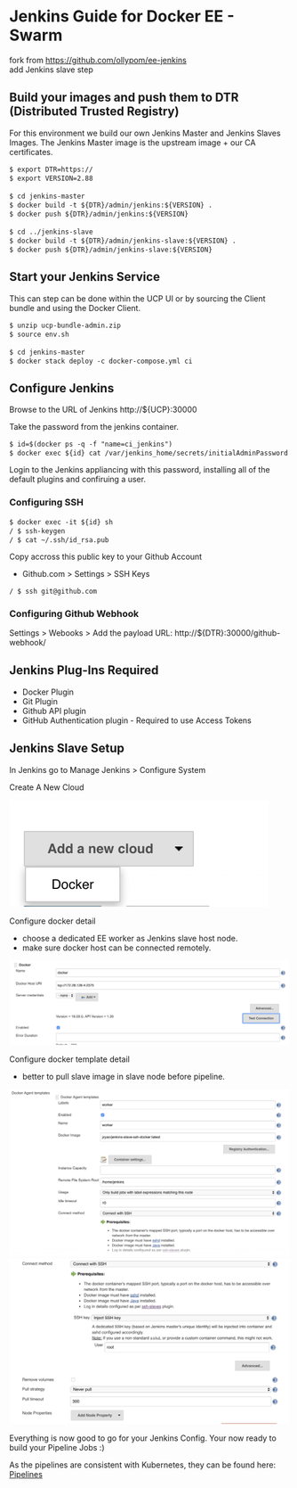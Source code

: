 # Jenkins Guide for Docker EE - Swarm

fork from https://github.com/ollypom/ee-jenkins  
add  Jenkins slave step

## Build your images and push them to DTR (Distributed Trusted Registry)

For this environment we build our own Jenkins Master and Jenkins Slaves Images. The Jenkins Master image is the upstream image + our CA certificates.


```
$ export DTR=https://
$ export VERSION=2.88

$ cd jenkins-master
$ docker build -t ${DTR}/admin/jenkins:${VERSION} .
$ docker push ${DTR}/admin/jenkins:${VERSION} 

$ cd ../jenkins-slave
$ docker build -t ${DTR}/admin/jenkins-slave:${VERSION} .
$ docker push ${DTR}/admin/jenkins-slave:${VERSION}
```

## Start your Jenkins Service

This can step can be done within the UCP UI or by sourcing the Client bundle and using the Docker Client.

```
$ unzip ucp-bundle-admin.zip
$ source env.sh

$ cd jenkins-master
$ docker stack deploy -c docker-compose.yml ci
```

## Configure Jenkins

Browse to the URL of Jenkins http://${UCP}:30000

Take the password from the jenkins container.

```
$ id=$(docker ps -q -f "name=ci_jenkins") 
$ docker exec ${id} cat /var/jenkins_home/secrets/initialAdminPassword
```

Login to the Jenkins appliancing with this password, installing all of the default plugins and confiruing a user.

### Configuring SSH

```
$ docker exec -it ${id} sh
/ $ ssh-keygen
/ $ cat ~/.ssh/id_rsa.pub
```

Copy accross this public key to your Github Account

- Github.com > Settings > SSH Keys


```
/ $ ssh git@github.com
```

### Configuring Github Webhook

Settings > Webooks > Add the payload URL: http://${DTR}:30000/github-webhook/


## Jenkins Plug-Ins Required

- Docker Plugin 
- Git Plugin
- Github API plugin
- GitHub Authentication plugin - Required to use Access Tokens

## Jenkins Slave Setup

In Jenkins go to Manage Jenkins > Configure System 

Create A New Cloud

![cloud](/jenkins/images/5.png?raw=true "Add a new cloud")

Configure docker detail

* choose a dedicated EE worker as Jenkins slave host node. 
* make sure docker host can be connected remotely.

![configure](/jenkins/images/4.png?raw=true "configure cloud detail")

Configure docker template detail

* better to pull slave image in slave node before pipeline.

![configure template](/jenkins/images/2.png?raw=true "configure template detail")
![configure template](/jenkins/images/1.png?raw=true "configure template detail")


Everything is now good to go for your Jenkins Config. 
Your now ready to build your Pipeline Jobs :)

As the pipelines are consistent with Kubernetes, they can be found here: [Pipelines](Pipeline.md)
